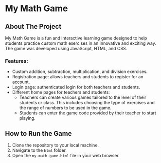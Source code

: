 # My Math Game

## About The Project
My Math Game is a fun and interactive learning game designed to help students practice custom math exercises in an innovative and exciting way. The game was developed using JavaScript, HTML, and CSS.

### Features:
- Custom addition, subtraction, multiplication, and division exercises.
- Registration page: allows teachers and students to register for an account.
- Login page: authenticated login for both teachers and students.
- Different home pages for teachers and students:
  - Teachers can create various games tailored to the level of their students or class. This includes choosing the type of exercises and the range of numbers to be used in the game.
  - Students can enter the game code provided by their teacher to start playing.

## How to Run the Game
1. Clone the repository to your local machine.
2. Navigate to the `html` folder.
3. Open the `my-math-game.html` file in your web browser.
